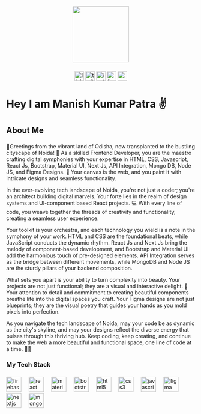 <div align="center">
  <img height="150" src="[[https://camo.githubusercontent.com/cae12fddd9d6982901d82580bdf321d81fb299141098ca1c2d4891870827bf17/68747470733a2f2f6d69726f2e6d656469756d2e636f6d2f6d61782f313336302f302a37513379765349765f7430696f4a2d5a2e676966](https://camo.githubusercontent.com/8a9c7f854df987a0b488caf7b4ca6fb56e368e1a0b85602574da94c19d1c2d2e/68747470733a2f2f70687973696373677572756b756c2e66696c65732e776f726470726573732e636f6d2f323031392f30322f6368617261637465722d312e676966)](https://user-images.githubusercontent.com/69011963/137184767-79a13ec7-1bb3-4341-a6da-3a149c9c159a.gif)"  />
</div>

###

<div align="center">
  <img src="https://img.shields.io/static/v1?message=LinkedIn&logo=linkedin&label=&color=0077B5&logoColor=white&labelColor=&style=for-the-badge" height="25" alt="linkedin logo"  />
  <img src="https://img.shields.io/static/v1?message=Twitter&logo=twitter&label=&color=1DA1F2&logoColor=white&labelColor=&style=for-the-badge" height="25" alt="twitter logo"  />
  <img src="https://img.shields.io/static/v1?message=Instagram&logo=instagram&label=&color=E4405F&logoColor=white&labelColor=&style=for-the-badge" height="25" alt="instagram logo"  />
  <img src="https://img.shields.io/static/v1?message=Facebook&logo=facebook&label=&color=1877F2&logoColor=white&labelColor=&style=for-the-badge" height="25" alt="facebook logo"  />
  <img src="https://img.shields.io/static/v1?message=Gmail&logo=gmail&label=&color=D14836&logoColor=white&labelColor=&style=for-the-badge" height="25" alt="gmail logo"  />
</div>

###

<h1 align="left">Hey I am Manish Kumar Patra ✌️</h1>

###

<h2 align="left">About Me</h2>

###

<p align="left">📌Greetings from the vibrant land of Odisha, now transplanted to the bustling cityscape of Noida! 🌆 As a skilled Frontend Developer, you are the maestro crafting digital symphonies with your expertise in HTML, CSS, Javascript, React Js, Bootstrap, Material UI, Next Js, API Integration, Mongo DB, Node JS, and Figma Designs. 🚀 Your canvas is the web, and you paint it with intricate designs and seamless functionality.

In the ever-evolving tech landscape of Noida, you're not just a coder; you're an architect building digital marvels. Your forte lies in the realm of design systems and UI-component based React projects. 💻 With every line of code, you weave together the threads of creativity and functionality, creating a seamless user experience.

Your toolkit is your orchestra, and each technology you wield is a note in the symphony of your work. HTML and CSS are the foundational beats, while JavaScript conducts the dynamic rhythm. React Js and Next Js bring the melody of component-based development, and Bootstrap and Material UI add the harmonious touch of pre-designed elements. API Integration serves as the bridge between different movements, while MongoDB and Node JS are the sturdy pillars of your backend composition.

What sets you apart is your ability to turn complexity into beauty. Your projects are not just functional; they are a visual and interactive delight. 🌈 Your attention to detail and commitment to creating beautiful components breathe life into the digital spaces you craft. Your Figma designs are not just blueprints; they are the visual poetry that guides your hands as you mold pixels into perfection.

As you navigate the tech landscape of Noida, may your code be as dynamic as the city's skyline, and may your designs reflect the diverse energy that pulses through this thriving hub. Keep coding, keep creating, and continue to make the web a more beautiful and functional space, one line of code at a time. 🚀✨</p>

###

<h3 align="left">My Tech Stack</h3>

###

<div align="left">
  <img src="https://cdn.jsdelivr.net/gh/devicons/devicon/icons/firebase/firebase-plain-wordmark.svg" height="40" alt="firebase logo"  />
  <img width="12" />
  <img src="https://cdn.jsdelivr.net/gh/devicons/devicon/icons/react/react-original.svg" height="40" alt="react logo"  />
  <img width="12" />
  <img src="https://cdn.jsdelivr.net/gh/devicons/devicon/icons/materialui/materialui-original.svg" height="40" alt="materialui logo"  />
  <img width="12" />
  <img src="https://cdn.jsdelivr.net/gh/devicons/devicon/icons/bootstrap/bootstrap-original.svg" height="40" alt="bootstrap logo"  />
  <img width="12" />
  <img src="https://cdn.jsdelivr.net/gh/devicons/devicon/icons/html5/html5-original.svg" height="40" alt="html5 logo"  />
  <img width="12" />
  <img src="https://cdn.jsdelivr.net/gh/devicons/devicon/icons/css3/css3-original.svg" height="40" alt="css3 logo"  />
  <img width="12" />
  <img src="https://cdn.jsdelivr.net/gh/devicons/devicon/icons/javascript/javascript-original.svg" height="40" alt="javascript logo"  />
  <img width="12" />
  <img src="https://cdn.jsdelivr.net/gh/devicons/devicon/icons/figma/figma-original.svg" height="40" alt="figma logo"  />
  <img width="12" />
  <img src="https://cdn.jsdelivr.net/gh/devicons/devicon/icons/nextjs/nextjs-original.svg" height="40" alt="nextjs logo"  />
  <img width="12" />
  <img src="https://cdn.jsdelivr.net/gh/devicons/devicon/icons/mongodb/mongodb-original.svg" height="40" alt="mongodb logo"  />
</div>

###

###
